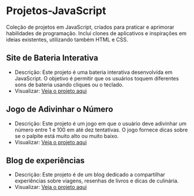 # Projetos-JavaScript
Coleção de projetos em JavaScript, criados para praticar e aprimorar habilidades de programação. Inclui clones de aplicativos e inspirações em ideias existentes, utilizando também HTML e CSS. 



## Site de Bateria Interativa

 - Descrição: Este projeto é uma bateria interativa desenvolvida em JavaScript. 
 O objetivo é permitir que os usuários toquem diferentes sons de bateria usando cliques ou o teclado.
 - Visualizar: [Veja o projeto aqui](https://eduardapouzada.github.io/Projetos-JavaScript/bateria)


## Jogo de Adivinhar o Número

 - Descrição: Este projeto é um jogo em que o usuário deve adivinhar um número entre 1 e 100 em até dez tentativas. 
 O jogo fornece dicas sobre se o palpite está muito alto ou muito baixo.
 - Visualizar: [Veja o projeto aqui](https://eduardapouzada.github.io/Projetos-JavaScript/jogo-adivinhe)


## Blog de experiências

 - Descrição: Este projeto é de um blog dedicado a compartilhar experiências sobre viagens, resenhas de livros e dicas de culinária.
 - Visualizar: [Veja o projeto aqui](https://eduardapouzada.github.io/Projetos-JavaScript/blog)
